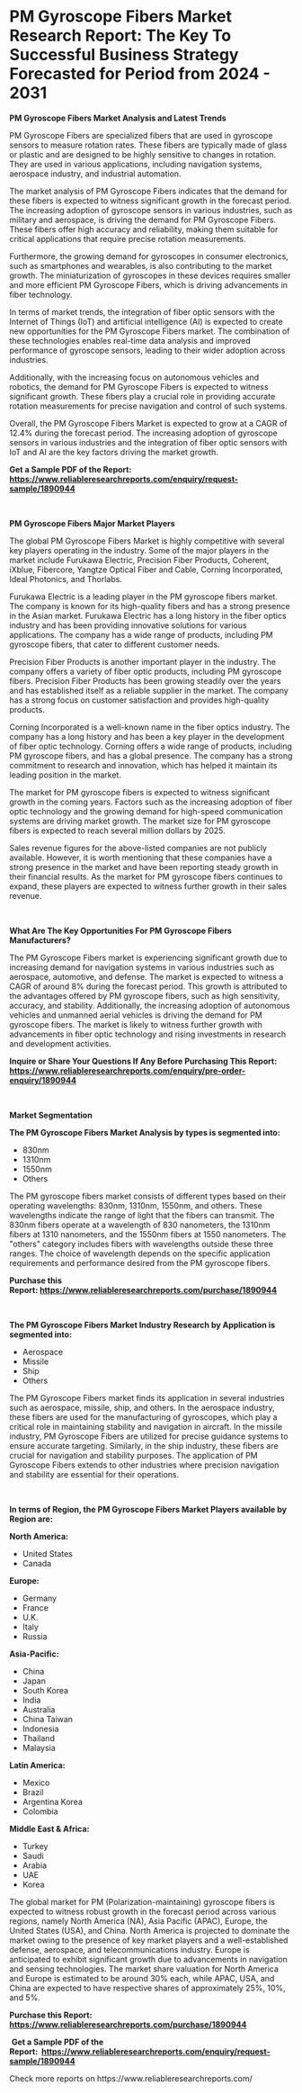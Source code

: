<p><h1>PM Gyroscope Fibers Market Research Report: The Key To Successful Business Strategy Forecasted for Period from 2024 - 2031</h1></p><p><strong>PM Gyroscope Fibers Market Analysis and Latest Trends</strong></p>
<p><p>PM Gyroscope Fibers are specialized fibers that are used in gyroscope sensors to measure rotation rates. These fibers are typically made of glass or plastic and are designed to be highly sensitive to changes in rotation. They are used in various applications, including navigation systems, aerospace industry, and industrial automation.</p><p>The market analysis of PM Gyroscope Fibers indicates that the demand for these fibers is expected to witness significant growth in the forecast period. The increasing adoption of gyroscope sensors in various industries, such as military and aerospace, is driving the demand for PM Gyroscope Fibers. These fibers offer high accuracy and reliability, making them suitable for critical applications that require precise rotation measurements.</p><p>Furthermore, the growing demand for gyroscopes in consumer electronics, such as smartphones and wearables, is also contributing to the market growth. The miniaturization of gyroscopes in these devices requires smaller and more efficient PM Gyroscope Fibers, which is driving advancements in fiber technology.</p><p>In terms of market trends, the integration of fiber optic sensors with the Internet of Things (IoT) and artificial intelligence (AI) is expected to create new opportunities for the PM Gyroscope Fibers market. The combination of these technologies enables real-time data analysis and improved performance of gyroscope sensors, leading to their wider adoption across industries.</p><p>Additionally, with the increasing focus on autonomous vehicles and robotics, the demand for PM Gyroscope Fibers is expected to witness significant growth. These fibers play a crucial role in providing accurate rotation measurements for precise navigation and control of such systems.</p><p>Overall, the PM Gyroscope Fibers Market is expected to grow at a CAGR of 12.4% during the forecast period. The increasing adoption of gyroscope sensors in various industries and the integration of fiber optic sensors with IoT and AI are the key factors driving the market growth.</p></p>
<p><strong>Get a Sample PDF of the Report:&nbsp; <a href="https://www.reliableresearchreports.com/enquiry/request-sample/1890944">https://www.reliableresearchreports.com/enquiry/request-sample/1890944</a></strong></p>
<p>&nbsp;</p>
<p><strong>PM Gyroscope Fibers Major Market Players</strong></p>
<p><p>The global PM Gyroscope Fibers Market is highly competitive with several key players operating in the industry. Some of the major players in the market include Furukawa Electric, Precision Fiber Products, Coherent, iXblue, Fibercore, Yangtze Optical Fiber and Cable, Corning Incorporated, Ideal Photonics, and Thorlabs.</p><p>Furukawa Electric is a leading player in the PM gyroscope fibers market. The company is known for its high-quality fibers and has a strong presence in the Asian market. Furukawa Electric has a long history in the fiber optics industry and has been providing innovative solutions for various applications. The company has a wide range of products, including PM gyroscope fibers, that cater to different customer needs.</p><p>Precision Fiber Products is another important player in the industry. The company offers a variety of fiber optic products, including PM gyroscope fibers. Precision Fiber Products has been growing steadily over the years and has established itself as a reliable supplier in the market. The company has a strong focus on customer satisfaction and provides high-quality products.</p><p>Corning Incorporated is a well-known name in the fiber optics industry. The company has a long history and has been a key player in the development of fiber optic technology. Corning offers a wide range of products, including PM gyroscope fibers, and has a global presence. The company has a strong commitment to research and innovation, which has helped it maintain its leading position in the market.</p><p>The market for PM gyroscope fibers is expected to witness significant growth in the coming years. Factors such as the increasing adoption of fiber optic technology and the growing demand for high-speed communication systems are driving market growth. The market size for PM gyroscope fibers is expected to reach several million dollars by 2025.</p><p>Sales revenue figures for the above-listed companies are not publicly available. However, it is worth mentioning that these companies have a strong presence in the market and have been reporting steady growth in their financial results. As the market for PM gyroscope fibers continues to expand, these players are expected to witness further growth in their sales revenue.</p></p>
<p>&nbsp;</p>
<p><strong>What Are The Key Opportunities For PM Gyroscope Fibers Manufacturers?</strong></p>
<p><p>The PM Gyroscope Fibers market is experiencing significant growth due to increasing demand for navigation systems in various industries such as aerospace, automotive, and defense. The market is expected to witness a CAGR of around 8% during the forecast period. This growth is attributed to the advantages offered by PM gyroscope fibers, such as high sensitivity, accuracy, and stability. Additionally, the increasing adoption of autonomous vehicles and unmanned aerial vehicles is driving the demand for PM gyroscope fibers. The market is likely to witness further growth with advancements in fiber optic technology and rising investments in research and development activities.</p></p>
<p><strong>Inquire or Share Your Questions If Any Before Purchasing This Report: <a href="https://www.reliableresearchreports.com/enquiry/pre-order-enquiry/1890944">https://www.reliableresearchreports.com/enquiry/pre-order-enquiry/1890944</a></strong></p>
<p>&nbsp;</p>
<p><strong>Market Segmentation</strong></p>
<p><strong>The PM Gyroscope Fibers Market Analysis by types is segmented into:</strong></p>
<p><ul><li>830nm</li><li>1310nm</li><li>1550nm</li><li>Others</li></ul></p>
<p><p>The PM gyroscope fibers market consists of different types based on their operating wavelengths: 830nm, 1310nm, 1550nm, and others. These wavelengths indicate the range of light that the fibers can transmit. The 830nm fibers operate at a wavelength of 830 nanometers, the 1310nm fibers at 1310 nanometers, and the 1550nm fibers at 1550 nanometers. The "others" category includes fibers with wavelengths outside these three ranges. The choice of wavelength depends on the specific application requirements and performance desired from the PM gyroscope fibers.</p></p>
<p><strong>Purchase this Report:&nbsp;<a href="https://www.reliableresearchreports.com/purchase/1890944">https://www.reliableresearchreports.com/purchase/1890944</a></strong></p>
<p>&nbsp;</p>
<p><strong>The PM Gyroscope Fibers Market Industry Research by Application is segmented into:</strong></p>
<p><ul><li>Aerospace</li><li>Missile</li><li>Ship</li><li>Others</li></ul></p>
<p><p>The PM Gyroscope Fibers market finds its application in several industries such as aerospace, missile, ship, and others. In the aerospace industry, these fibers are used for the manufacturing of gyroscopes, which play a critical role in maintaining stability and navigation in aircraft. In the missile industry, PM Gyroscope Fibers are utilized for precise guidance systems to ensure accurate targeting. Similarly, in the ship industry, these fibers are crucial for navigation and stability purposes. The application of PM Gyroscope Fibers extends to other industries where precision navigation and stability are essential for their operations.</p></p>
<p>&nbsp;</p>
<p><strong>In terms of Region, the PM Gyroscope Fibers Market Players available by Region are:</strong></p>
<p>
    <p> <strong> North America: </strong>
        <ul>
            <li>United States</li>
            <li>Canada</li>
        </ul>
        </p> 
    <p> <strong> Europe: </strong>
        <ul>
            <li>Germany</li>
            <li>France</li>
            <li>U.K.</li>
            <li>Italy</li>
            <li>Russia</li>
        </ul>
        </p> 
    <p> <strong> Asia-Pacific: </strong>
        <ul>
            <li>China</li>
            <li>Japan</li>
            <li>South Korea</li>
            <li>India</li>
            <li>Australia</li>
            <li>China Taiwan</li>
            <li>Indonesia</li>
            <li>Thailand</li>
            <li>Malaysia</li>
        </ul>
        </p> 
    <p> <strong> Latin America: </strong>
        <ul>
            <li>Mexico</li>
            <li>Brazil</li>
            <li>Argentina Korea</li>
            <li>Colombia</li>
        </ul>
        </p> 
    <p> <strong> Middle East & Africa: </strong>
        <ul>
            <li>Turkey</li>
            <li>Saudi</li>
            <li>Arabia</li>
            <li>UAE</li>
            <li>Korea</li>
        </ul>
    </p>
    </p>
<p><p>The global market for PM (Polarization-maintaining) gyroscope fibers is expected to witness robust growth in the forecast period across various regions, namely North America (NA), Asia Pacific (APAC), Europe, the United States (USA), and China. North America is projected to dominate the market owing to the presence of key market players and a well-established defense, aerospace, and telecommunications industry. Europe is anticipated to exhibit significant growth due to advancements in navigation and sensing technologies. The market share valuation for North America and Europe is estimated to be around 30% each, while APAC, USA, and China are expected to have respective shares of approximately 25%, 10%, and 5%.</p></p>
<p><strong>Purchase this Report: <a href="https://www.reliableresearchreports.com/purchase/1890944">https://www.reliableresearchreports.com/purchase/1890944</a></strong></p>
<p>&nbsp;<strong>Get a Sample PDF of the Report:&nbsp;&nbsp;<a href="https://www.reliableresearchreports.com/enquiry/request-sample/1890944">https://www.reliableresearchreports.com/enquiry/request-sample/1890944</a></strong></p>
<p><strong></strong></p>
<p>Check more reports on https://www.reliableresearchreports.com/</p>